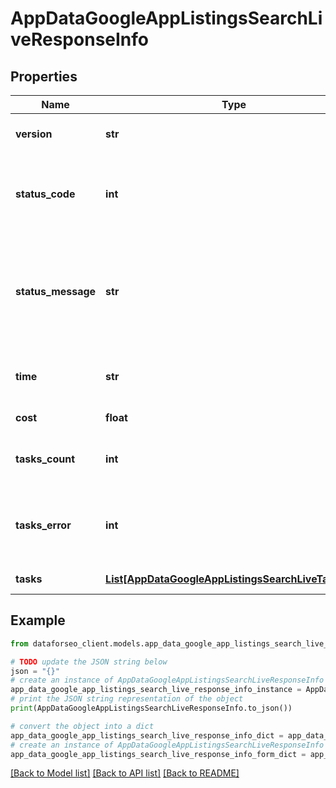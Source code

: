 # AppDataGoogleAppListingsSearchLiveResponseInfo


## Properties

Name | Type | Description | Notes
------------ | ------------- | ------------- | -------------
**version** | **str** | the current version of the API | [optional] 
**status_code** | **int** | general status code you can find the full list of the response codes here | [optional] 
**status_message** | **str** | general informational message you can find the full list of general informational messages here | [optional] 
**time** | **str** | total execution time, seconds | [optional] 
**cost** | **float** | total tasks cost, USD | [optional] 
**tasks_count** | **int** | the number of tasks in the tasks array | [optional] 
**tasks_error** | **int** | the number of tasks in the tasks array returned with an error | [optional] 
**tasks** | [**List[AppDataGoogleAppListingsSearchLiveTaskInfo]**](AppDataGoogleAppListingsSearchLiveTaskInfo.md) | array of tasks | [optional] 

## Example

```python
from dataforseo_client.models.app_data_google_app_listings_search_live_response_info import AppDataGoogleAppListingsSearchLiveResponseInfo

# TODO update the JSON string below
json = "{}"
# create an instance of AppDataGoogleAppListingsSearchLiveResponseInfo from a JSON string
app_data_google_app_listings_search_live_response_info_instance = AppDataGoogleAppListingsSearchLiveResponseInfo.from_json(json)
# print the JSON string representation of the object
print(AppDataGoogleAppListingsSearchLiveResponseInfo.to_json())

# convert the object into a dict
app_data_google_app_listings_search_live_response_info_dict = app_data_google_app_listings_search_live_response_info_instance.to_dict()
# create an instance of AppDataGoogleAppListingsSearchLiveResponseInfo from a dict
app_data_google_app_listings_search_live_response_info_form_dict = app_data_google_app_listings_search_live_response_info.from_dict(app_data_google_app_listings_search_live_response_info_dict)
```
[[Back to Model list]](../README.md#documentation-for-models) [[Back to API list]](../README.md#documentation-for-api-endpoints) [[Back to README]](../README.md)


